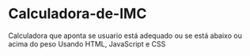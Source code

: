 # Calculadora-de-IMC
Calculadora que aponta se usuario está adequado ou se está abaixo ou acima do peso
Usando HTML, JavaScript e CSS
